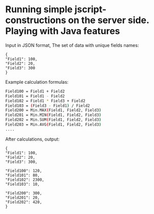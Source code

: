 # Running simple jscript-constructions on the server side. Playing with Java features

Input in JSON format, The set of data with unique fields names:
```
{
"Field1": 100,
"Field2": 20,
"Field3": 300
}
```
Example calculation formulas:
```sh
Field100 = Field1 + Field2
Field101 = Field1 - Field2
Field102 = Field1 * Field3 + Field2
Field103 = (Field3 - Field1) / Field2
Field200 = Min.MAX(Field1, Field2, Field3)
Field201 = Min.MIN(Field1, Field2, Field3)
Field202 = Min.SUM(Field1, Field2, Field3)
Field203 = Min.AVG(Field1, Field2, Field3)
....
```

After calculations, output:
```
{
"Field1": 100,
"Field2": 20,
"Field3": 300,

"Field100": 120,
"Field101": 80,
"Field102": 2300,
"Field103": 10,

"Field200": 300,
"Field201": 20,
"Field202": 420,
}
```

# 